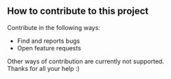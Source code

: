 ## How to contribute to this project

Contribute in the following ways:
- Find and reports bugs
- Open feature requests

Other ways of contribution are currently not supported.  
Thanks for all your help :)
